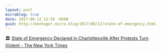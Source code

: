 ```yaml
---
layout: post
microblog: true
date: 2017-08-12 12:59 -0500
guid: http://benhager.micro.blog/2017/08/12/state-of-emergency.html
---
```

🏛 [State of Emergency Declared in Charlottesville After Protests Turn Violent - The New York Times](https://www.nytimes.com/2017/08/12/us/charlottesville-protest-white-nationalist.html)
